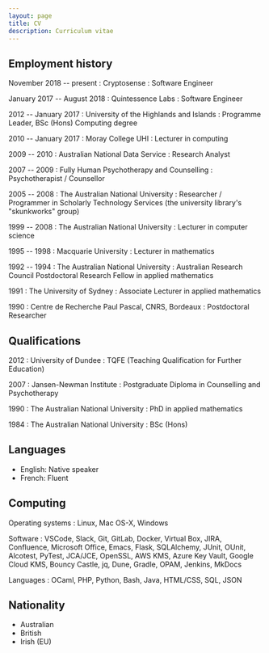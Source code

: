 ```yaml
---
layout: page
title: CV
description: Curriculum vitae
---
```



Employment history
------------------

November 2018 -- present
: Cryptosense
: Software Engineer

January 2017 -- August 2018
: Quintessence Labs
: Software Engineer

2012 -- January 2017
: University of the Highlands and Islands
: Programme Leader, BSc (Hons) Computing degree

2010 -- January 2017
: Moray College UHI
: Lecturer in computing

2009 -- 2010
: Australian National Data Service
: Research Analyst

2007 -- 2009
: Fully Human Psychotherapy and Counselling
: Psychotherapist / Counsellor

2005 -- 2008
: The Australian National University
: Researcher / Programmer in Scholarly Technology Services (the university
  library's "skunkworks" group)

1999 -- 2008
: The Australian National University
: Lecturer in computer science

1995 -- 1998
: Macquarie University
: Lecturer in mathematics

1992 -- 1994
: The Australian National University
: Australian Research Council Postdoctoral Research Fellow in applied
  mathematics

1991
: The University of Sydney
: Associate Lecturer in applied mathematics

1990
: Centre de Recherche Paul Pascal, CNRS, Bordeaux
: Postdoctoral Researcher

Qualifications
--------------

2012
: University of Dundee
: TQFE (Teaching Qualification for Further Education)

2007
: Jansen-Newman Institute
: Postgraduate Diploma in Counselling and Psychotherapy

1990
: The Australian National University
: PhD in applied mathematics

1984
: The Australian National University
: BSc (Hons)

Languages
---------

- English: Native speaker
- French: Fluent

Computing
---------

Operating systems
: Linux, Mac OS-X, Windows

Software
: VSCode, Slack, Git, GitLab, Docker, Virtual Box, JIRA, Confluence, Microsoft
  Office, Emacs, Flask, SQLAlchemy, JUnit, OUnit, Alcotest, PyTest, JCA/JCE,
  OpenSSL, AWS KMS, Azure Key Vault, Google Cloud KMS, Bouncy Castle, jq, Dune,
  Gradle, OPAM, Jenkins, MkDocs

Languages
: OCaml, PHP, Python, Bash, Java, HTML/CSS, SQL, JSON

Nationality
-----------

- Australian
- British
- Irish (EU)
